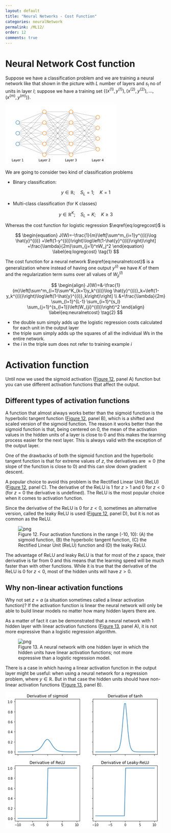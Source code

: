 ```yaml
---
layout: default
title: "Neural Networks - Cost Function"
categories: neuralNetwork
permalink: /ML12/
order: 12
comments: true
---
```


# Neural Network Cost function
Suppose we have a classification problem and we are training a neural network like that shown in the picture with $L$ number of layers and $s_l$ no of units in layer $l$; suppose we have a training set $\left \lbrace  (x^{(1)}, y^{(1)}), (x^{(2)}, y^{(2)}), \dots, (x^{(m)}, y^{(m)}) \right \rbrace$.


    
![png](ML-12-NeuralNetworkCostFunction_files/ML-12-NeuralNetworkCostFunction_2_0.png)
    


We are going to consider two kind of classification problems

* Binary classification: 

$$y \in \mathbb{R};\quad S_L=1;\quad K=1$$

* Multi-class classification (for K classes)

$$y \in \mathbb{R}^K;\quad S_L=K;\quad K \geq 3$$

Whereas the cost function for logistic regression $\eqref{eq:logregcost}$ is

$$
\begin{equation}
J(W)=-\frac{1}{m}\left[\sum^m_{i=1}y^{(i)}\log \hat{y}^{(i)} +\left(1-y^{(i)}\right)\log\left(1-\hat{y}^{(i)}\right)\right] +\frac{\lambda}{2m}\sum_{j=1}^nW_j^2
\end{equation}
\label{eq:logregcost} \tag{1}
$$

The cost function for a neural network $\eqref{eq:neuralnetcost}$ is a generalization where instead of having one output $y^{(i)}$ we have $K$ of them and the regularization term sums over all values of $W_{ji}^{(l)}$

$$
\begin{align}
J(W)=&-\frac{1}{m}\left[\sum^m_{i=1}\sum^K_{k=1}y_k^{(i)}\log \hat{y}^{(i)}_k+\left(1-y_k^{(i)}\right)\log\left(1-\hat{y}^{(i)}_k\right)\right] \\
&+\frac{\lambda}{2m} \sum_{l=1}^{L-1} \sum_{i=1}^{s_l} \sum_{j=1}^{s_{l+1}}\left(W_{ji}^{(l)}\right)^2
\end{align}
\label{eq:neuralnetcost} \tag{2}
$$

* the double sum simply adds up the logistic regression costs calculated for each unit in the output layer
* the triple sum simply adds up the squares of all the individual $W$s in the entire network.
* the $i$ in the triple sum does not refer to training example $i$

# Activation function
Until now we used the sigmoid activation (<a href="#fig:activfuncs">Figure 12</a>, panel A) function but you can use different activation functions that affect the output.

## Different types of activation functions
A function that almost always works better than the sigmoid function is the hyperbolic tangent function (<a href="#fig:activfuncs">Figure 12</a>, panel B), which is a shifted and scaled version of the sigmoid function. The reason it works better than the sigmoid function is that, being centered on 0, the mean of the activation values in the hidden units of a layer is close to 0 and this makes the learning process easier for the next layer. This is always valid with the exception of the output layer.

One of the drawbacks of both the sigmoid function and the hyperbolic tangent function is that for extreme values of $z$, the derivatives are $\approx 0$ (the slope of the function is close to 0) and this can slow down gradient descent. 

A popular choice to avoid this problem is the Rectified Linear Unit (ReLU) (<a href="#fig:activfuncs">Figure 12</a>, panel C). The derivative of the ReLU is 1 for $z>1$ and 0 for $z < 0$ (for $z=0$ the derivative is undefined). The ReLU is the most popular choice when it comes to activation function.

Since the derivative of the ReLU is 0 for $z<0$, sometimes an alternative version, called the leaky ReLU is used (<a href="#fig:activfuncs">Figure 12</a>, panel D), but it is not as common as the ReLU.


    

<figure id="fig:activfuncs">
    <img src="{{site.baseurl}}/pages/ML-12-NeuralNetworkCostFunction_files/ML-12-NeuralNetworkCostFunction_5_0.png" alt="png">
    <figcaption>Figure 12. Four activation functions in the range (-10, 10): (A) the sigmoid function, (B) the hyperbolic tangent function, (C) the Rectified Linear Unit (ReLU) function and (D) the leaky ReLU.</figcaption>
</figure>

The advantage of ReLU and leaky ReLU is that for most of the $z$ space, their derivative is far from 0 and this means that the learning speed will be much faster than with other functions. While it is true that the derivative of the ReLU is 0 for $z<0$, most of the hidden units will have $z>0$.

## Why non-linear activation functions
Why not set $z = a$ (a situation sometimes called a linear activation function)? If the activation function is linear the neural network will only be able to build linear models no matter how many hidden layers there are.

As a matter of fact it can be demonstrated that a neural network with 1 hidden layer with linear activation functions (<a href="#fig:linann">Figure 13</a>, panel A), it is not more expressive than a logistic regression algorithm.


    

<figure id="fig:linann">
    <img src="{{site.baseurl}}/pages/ML-12-NeuralNetworkCostFunction_files/ML-12-NeuralNetworkCostFunction_7_0.png" alt="png">
    <figcaption>Figure 13. A neural network with one hidden layer in which the hidden units have linear activation functions; not more expressive than a logistic regression model.</figcaption>
</figure>

There is a case in which having a linear activation function in the output layer might be useful: when using a neural network for a regression problem, where $y \in \mathbb{R}$. But in that case the hidden units should have non-linear activation functions (<a href="#fig:linann">Figure 13</a>, panel B).


    
![png](ML-12-NeuralNetworkCostFunction_files/ML-12-NeuralNetworkCostFunction_9_0.png)
    

